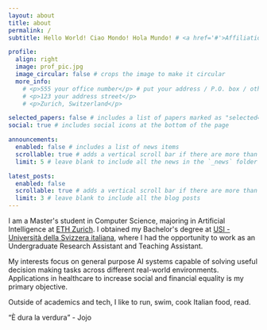 ```yaml
---
layout: about
title: about
permalink: /
subtitle: Hello World! Ciao Mondo! Hola Mundo! # <a href='#'>Affiliations</a>. Address. Contacts. Motto. Etc.

profile:
  align: right
  image: prof_pic.jpg
  image_circular: false # crops the image to make it circular
  more_info: 
    # <p>555 your office number</p> # put your address / P.O. box / other info below picture.
    # <p>123 your address street</p>
    # <p>Zurich, Switzerland</p>

selected_papers: false # includes a list of papers marked as "selected={true}". Edit `_bibliography/papers.bib` and to render your publications page automatically.
social: true # includes social icons at the bottom of the page

announcements:
  enabled: false # includes a list of news items
  scrollable: true # adds a vertical scroll bar if there are more than 3 news items
  limit: 5 # leave blank to include all the news in the `_news` folder

latest_posts:
  enabled: false
  scrollable: true # adds a vertical scroll bar if there are more than 3 new posts items
  limit: 3 # leave blank to include all the blog posts
---
```



I am a Master's student in Computer Science, majoring in Artificial Intelligence at [ETH Zurich](https://ethz.ch/en.html).
I obtained my Bachelor's degree at [USI - Università della Svizzera italiana](https://usi.ch/en), where I had the opportunity to work as an Undergraduate Research Assistant and Teaching Assistant.

My interests focus on general purpose AI systems capable of solving useful decision making tasks across different real-world environments.
Applications in healthcare to increase social and financial equality is my primary objective. 

Outside of academics and tech, I like to run, swim, cook Italian food, read.

<q>È dura la verdura</q> - Jojo

<!-- Theme set to use [Font Awesome icons](https://fontawesome.com/) and [Academicons](https://jpswalsh.github.io/academicons/). -->
